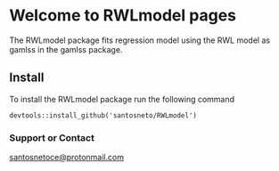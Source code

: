 # Welcome to RWLmodel pages

The RWLmodel package fits regression model using the RWL model as gamlss in the gamlss package.

## Install

To install the RWLmodel package run the following command

```{r}
devtools::install_github('santosneto/RWLmodel')
```




### Support or Contact
santosnetoce@protonmail.com
